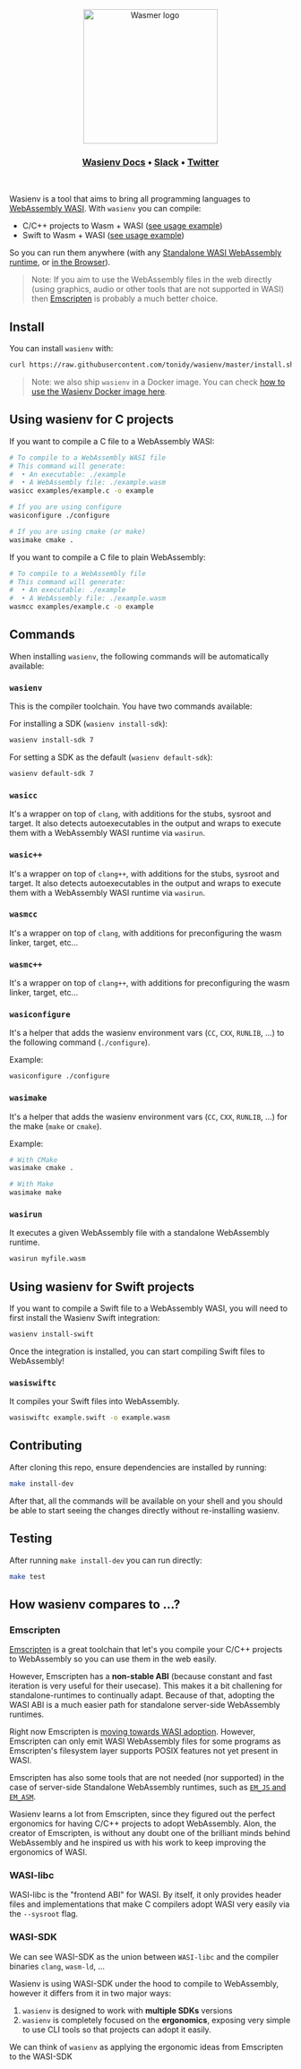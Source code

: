 <div align="center">
  <a href="https://docs.wasmer.io/ecosystem/wasienv" target="_blank" rel="noopener noreferrer">
    <img width="240" src="https://raw.githubusercontent.com/wasienv/wasienv/master/logo.png" alt="Wasmer logo">
  </a>
  
  <!-- <p>
    <a href="https://github.com/wasienv/wasienv/actions?workflow=CI">
      <img src="https://github.com/wasienv/wasienv/workflows/CI/badge.svg?style=flat-square" alt="Tests">
    </a>
    <a href="https://slack.wasmer.io">
      <img src="https://img.shields.io/static/v1?label=Slack&message=join%20chat&color=brighgreen&style=flat-square" alt="Slack channel">
    </a> 
    <a href="https://github.com/wasmerio/wasmer/blob/master/LICENSE">
      <img src="https://img.shields.io/github/license/wasienv/wasienv.svg?style=flat-square" alt="License">
    </a>
  </p> -->

  <h3>
    <a href="https://docs.wasmer.io/ecosystem/wasienv">Wasienv Docs</a>
    <span> • </span>
    <a href="https://slack.wasmer.io/">Slack</a>
    <span> • </span>
    <a href="https://twitter.com/wasmerio">Twitter</a>
  </h3>

</div>

<br />

Wasienv is a tool that aims to bring all programming languages to [WebAssembly WASI](https://github.com/WebAssembly/WASI). With `wasienv` you can compile:

* C/C++ projects to Wasm + WASI ([see usage example](https://docs.wasmer.io/ecosystem/wasienv/compile-c-c++-to-wasm-wasi))
* Swift to Wasm + WASI ([see usage example](https://docs.wasmer.io/ecosystem/wasienv/compile-swift-to-wasm-wasi))

So you can run them anywhere (with any [Standalone WASI WebAssembly runtime](https://wasmer.io), or [in the Browser](https://webassembly.sh)).

> Note: If you aim to use the WebAssembly files in the web directly (using graphics, audio or other tools that are not supported in WASI) then [Emscripten](https://emscripten.org/) is probably a much better choice.

## Install

You can install `wasienv` with:

```sh
curl https://raw.githubusercontent.com/tonidy/wasienv/master/install.sh | sh
```

> Note: we also ship `wasienv` in a Docker image. You can check [how to use the Wasienv Docker image here](https://github.com/wasienv/wasienv/blob/master/docker/).

## Using wasienv for C projects

If you want to compile a C file to a WebAssembly WASI:

```sh
# To compile to a WebAssembly WASI file
# This command will generate:
#  • An executable: ./example
#  • A WebAssembly file: ./example.wasm
wasicc examples/example.c -o example

# If you are using configure
wasiconfigure ./configure

# If you are using cmake (or make)
wasimake cmake .
```

If you want to compile a C file to plain WebAssembly:

```sh
# To compile to a WebAssembly file
# This command will generate:
#  • An executable: ./example
#  • A WebAssembly file: ./example.wasm
wasmcc examples/example.c -o example
```

## Commands

When installing `wasienv`, the following commands will be automatically available:

### `wasienv`

This is the compiler toolchain. You have two commands available:

For installing a SDK (`wasienv install-sdk`):

```sh
wasienv install-sdk 7
```

For setting a SDK as the default (`wasienv default-sdk`):

```sh
wasienv default-sdk 7
```

### `wasicc`

It's a wrapper on top of `clang`, with additions for the stubs, sysroot and target.
It also detects autoexecutables in the output and wraps to execute them with a WebAssembly WASI runtime via `wasirun`.

### `wasic++`

It's a wrapper on top of `clang++`, with additions for the stubs, sysroot and target.
It also detects autoexecutables in the output and wraps to execute them with a WebAssembly WASI runtime via `wasirun`.

### `wasmcc`

It's a wrapper on top of `clang`, with additions for preconfiguring the wasm linker, target, etc...

### `wasmc++`

It's a wrapper on top of `clang++`, with additions for preconfiguring the wasm linker, target, etc...

### `wasiconfigure`

It's a helper that adds the wasienv environment vars (`CC`, `CXX`, `RUNLIB`, ...) to the following command (`./configure`).

Example:

```sh
wasiconfigure ./configure
```

### `wasimake`

It's a helper that adds the wasienv environment vars (`CC`, `CXX`, `RUNLIB`, ...) for the make (`make` or `cmake`).

Example:

```sh
# With CMake
wasimake cmake .

# With Make
wasimake make
```

### `wasirun`

It executes a given WebAssembly file with a standalone WebAssembly runtime.

```sh
wasirun myfile.wasm
```

## Using wasienv for Swift projects

If you want to compile a Swift file to a WebAssembly WASI, you
will need to first install the Wasienv Swift integration:

```sh
wasienv install-swift
```

Once the integration is installed, you can start compiling Swift files
to WebAssembly!

### `wasiswiftc`

It compiles your Swift files into WebAssembly.

```sh
wasiswiftc example.swift -o example.wasm
```

## Contributing

After cloning this repo, ensure dependencies are installed by running:

```sh
make install-dev
```

After that, all the commands will be available on your shell and you should be able to start seeing the changes directly without re-installing wasienv.

## Testing

After running `make install-dev` you can run directly:

```sh
make test
```

## How wasienv compares to …?

### Emscripten

[Emscripten](https://emscripten.org/) is a great toolchain that let's you compile your C/C++ projects to WebAssembly so you can use them in the web easily.

However, Emscripten has a **non-stable ABI** (because constant and fast iteration is very useful for their usecase).
This makes it a bit challening for standalone-runtimes to continually adapt.
Because of that, adopting the WASI ABI is a much easier path for standalone server-side WebAssembly runtimes.

Right now Emscripten is [moving towards WASI adoption](https://github.com/emscripten-core/emscripten/issues/9479). 
However, Emscripten can only emit WASI WebAssembly files for some programs as Emscripten's filesystem layer supports POSIX features not yet present in WASI.

Emscripten has also some tools that are not needed (nor supported) in the case of server-side Standalone WebAssembly runtimes, such as [`EM_JS` and `EM_ASM`](https://emscripten.org/docs/porting/connecting_cpp_and_javascript/Interacting-with-code.html#calling-javascript-from-c-c).

Wasienv learns a lot from Emscripten, since they figured out the perfect ergonomics for having C/C++ projects to adopt WebAssembly. Alon, the creator of Emscripten, is without any doubt one of the brilliant minds behind WebAssembly and he inspired us with his work to keep improving the ergonomics of WASI.

### WASI-libc

WASI-libc is the "frontend ABI" for WASI. By itself, it only provides header files and implementations that make C compilers adopt WASI very easily via the `--sysroot` flag.

### WASI-SDK

We can see WASI-SDK as the union between `WASI-libc` and the compiler binaries `clang`, `wasm-ld`, ...

Wasienv is using WASI-SDK under the hood to compile to WebAssembly, however it differs from it in two major ways:
1. `wasienv` is designed to work with **multiple SDKs** versions
2. `wasienv` is completely focused on the **ergonomics**, exposing very simple to use CLI tools so that projects can adopt it easily.

We can think of `wasienv` as applying the ergonomic ideas from Emscripten to the WASI-SDK
